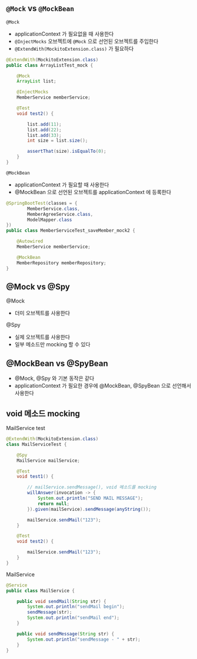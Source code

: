 
## `@Mock` vs `@MockBean`
`@Mock`
- applicationContext 가 필요없을 때 사용한다
- `@InjectMocks` 오브젝트에 `@Mock` 으로 선언된 오브젝트를 주입한다
- `@ExtendWith(MockitoExtension.class)` 가 필요하다
```java
@ExtendWith(MockitoExtension.class)
public class ArrayListTest_mock {

    @Mock
    ArrayList list;

    @InjectMocks
    MemberService memberService;

    @Test
    void test2() {

        list.add(11);
        list.add(22);
        list.add(33);
        int size = list.size();

        assertThat(size).isEqualTo(0);
    }
}
```

`@MockBean`
- applicationContext 가 필요할 때 사용한다
- @MockBean 으로 선언된 오브젝트를 applicationContext 에 등록한다
```java
@SpringBootTest(classes = {
        MemberService.class,
        MemberAgreeService.class,
        ModelMapper.class
})
public class MemberServiceTest_saveMember_mock2 {

    @Autowired
    MemberService memberService;

    @MockBean
    MemberRepository memberRepository;
}
```

## @Mock vs @Spy

@Mock
- 더미 오브젝트를 사용한다

@Spy
- 실제 오브젝트를 사용한다
- 일부 메소드만 mocking 할 수 있다

## @MockBean vs @SpyBean
- @Mock, @Spy 와 기본 동작은 같다
- applicationContext 가 필요한 경우에 @MockBean, @SpyBean 으로 선언해서 사용한다

## void 메소드 mocking

MailService test
```java
@ExtendWith(MockitoExtension.class)
class MailServiceTest {

    @Spy
    MailService mailService;

    @Test
    void test1() {

        // mailService.sendMessage(), void 메소드를 mocking
        willAnswer(invocation -> {
            System.out.println("SEND MAIL MESSAGE");
            return null;
        }).given(mailService).sendMessage(anyString());

        mailService.sendMail("123");
    }

    @Test
    void test2() {

        mailService.sendMail("123");
    }
}
```

MailService
```java
@Service
public class MailService {

    public void sendMail(String str) {
        System.out.println("sendMail begin");
        sendMessage(str);
        System.out.println("sendMail end");
    }

    public void sendMessage(String str) {
        System.out.println("sendMessage - " + str);
    }
}
```

